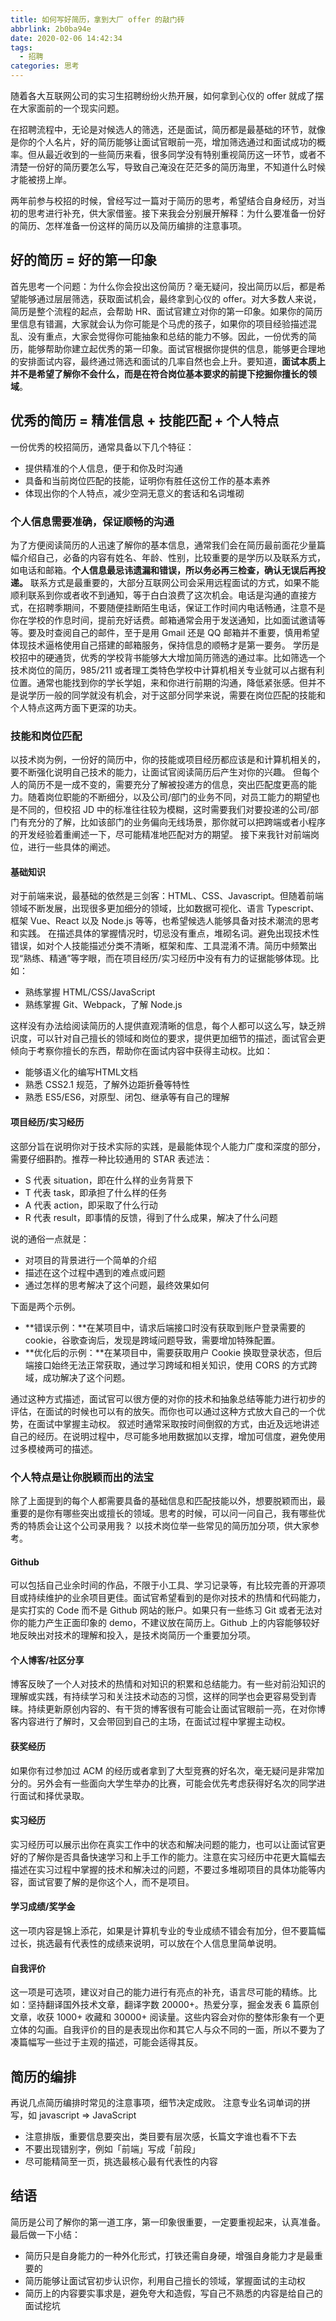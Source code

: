 ```yaml
---
title: 如何写好简历，拿到大厂 offer 的敲门砖
abbrlink: 2b0ba94e
date: 2020-02-06 14:42:34
tags:
  - 招聘
categories: 思考
---
```


随着各大互联网公司的实习生招聘纷纷火热开展，如何拿到心仪的 offer 就成了摆在大家面前的一个现实问题。

<!-- more -->

在招聘流程中，无论是对候选人的筛选，还是面试，简历都是最基础的环节，就像是你的个人名片，好的简历能够让面试官眼前一亮，增加筛选通过和面试成功的概率。但从最近收到的一些简历来看，很多同学没有特别重视简历这一环节，或者不清楚一份好的简历要怎么写，导致自己淹没在茫茫多的简历海里，不知道什么时候才能被捞上岸。

两年前参与校招的时候，曾经写过一篇对于简历的思考，希望结合自身经历，对当初的思考进行补充，供大家借鉴。接下来我会分别展开解释：为什么要准备一份好的简历、怎样准备一份这样的简历以及简历编排的注意事项。

## 好的简历 = 好的第一印象
首先思考一个问题：为什么你会投出这份简历？毫无疑问，投出简历以后，都是希望能够通过层层筛选，获取面试机会，最终拿到心仪的 offer。对大多数人来说，简历是整个流程的起点，会帮助 HR、面试官建立对你的第一印象。如果你的简历里信息有错漏，大家就会认为你可能是个马虎的孩子，如果你的项目经验描述混乱、没有重点，大家会觉得你可能抽象和总结的能力不够。因此，一份优秀的简历，能够帮助你建立起优秀的第一印象。面试官根据你提供的信息，能够更合理地的安排面试内容，最终通过筛选和面试的几率自然也会上升。要知道，**面试本质上并不是希望了解你不会什么，而是在符合岗位基本要求的前提下挖掘你擅长的领域**。

## 优秀的简历 = 精准信息 + 技能匹配 + 个人特点
一份优秀的校招简历，通常具备以下几个特征：

- 提供精准的个人信息，便于和你及时沟通
- 具备和当前岗位匹配的技能，证明你有胜任这份工作的基本素养
- 体现出你的个人特点，减少空洞无意义的套话和名词堆砌

### 个人信息需要准确，保证顺畅的沟通
为了方便阅读简历的人迅速了解你的基本信息，通常我们会在简历最前面花少量篇幅介绍自己，必备的内容有姓名、年龄、性别，比较重要的是学历以及联系方式，如电话和邮箱。**个人信息最忌讳遗漏和错误，所以务必再三检查，确认无误后再投递。**
联系方式是最重要的，大部分互联网公司会采用远程面试的方式，如果不能顺利联系到你或者收不到通知，等于白白浪费了这次机会。电话是沟通的直接方式，在招聘季期间，不要随便挂断陌生电话，保证工作时间内电话畅通，注意不是你在学校的作息时间，提前充好话费。邮箱通常会用于发送通知，比如面试邀请等等。要及时查阅自己的邮件，至于是用 Gmail 还是 QQ 邮箱并不重要，慎用希望体现技术逼格使用自己搭建的邮箱服务，保持信息的顺畅才是第一要务。
学历是校招中的硬通货，优秀的学校背书能够大大增加简历筛选的通过率。比如筛选一个技术岗位的简历，985/211 或者理工类特色学校中计算机相关专业就可以占据有利位置。通常也能找到你的学长学姐，来和你进行前期的沟通，降低紧张感。但并不是说学历一般的同学就没有机会，对于这部分同学来说，需要在岗位匹配的技能和个人特点这两方面下更深的功夫。

### 技能和岗位匹配
以技术岗为例，一份好的简历中，你的技能或项目经历都应该是和计算机相关的，要不断强化说明自己技术的能力，让面试官阅读简历后产生对你的兴趣。
但每个人的简历不是一成不变的，需要充分了解被投递方的信息，突出匹配度更高的能力。随着岗位职能的不断细分，以及公司/部门的业务不同，对员工能力的期望也是不同的，但校招 JD 中的标准往往较为模糊，这时需要我们对要投递的公司/部门有充分的了解，比如该部门的业务偏向无线场景，那你就可以把跨端或者小程序的开发经验着重阐述一下，尽可能精准地匹配对方的期望。
接下来我针对前端岗位，进行一些具体的阐述。

#### 基础知识
对于前端来说，最基础的依然是三剑客：HTML、CSS、Javascript。但随着前端领域不断发展，出现很多更加细分的领域，比如数据可视化、语言 Typescript、框架 Vue、React 以及 Node.js 等等，也希望候选人能够具备对技术潮流的思考和实践。
在描述具体的掌握情况时，切忌没有重点，堆砌名词。避免出现技术性错误，如对个人技能描述分类不清晰，框架和库、工具混淆不清。简历中频繁出现“熟练、精通”等字眼，而在项目经历/实习经历中没有有力的证据能够体现。比如：

- 熟练掌握 HTML/CSS/JavaScript
- 熟练掌握 Git、Webpack，了解 Node.js

这样没有办法给阅读简历的人提供直观清晰的信息，每个人都可以这么写，缺乏辨识度，可以针对自己擅长的领域和岗位的要求，提供更加细节的描述，面试官会更倾向于考察你擅长的东西，帮助你在面试内容中获得主动权。比如：

- 能够语义化的编写HTML文档
- 熟悉 CSS2.1 规范，了解外边距折叠等特性
- 熟悉 ES5/ES6，对原型、闭包、继承等有自己的理解

#### 项目经历/实习经历
这部分旨在说明你对于技术实际的实践，是最能体现个人能力广度和深度的部分，需要仔细斟酌。推荐一种比较通用的 STAR 表述法：

- S 代表 situation，即在什么样的业务背景下
- T 代表 task，即承担了什么样的任务
- A 代表 action，即采取了什么行动
- R 代表 result，即事情的反馈，得到了什么成果，解决了什么问题

说的通俗一点就是：

- 对项目的背景进行一个简单的介绍
- 描述在这个过程中遇到的难点或问题
- 通过怎样的思考解决了这个问题，最终效果如何

下面是两个示例。

- **错误示例：**在某项目中，请求后端接口时没有获取到账户登录需要的 cookie，谷歌查询后，发现是跨域问题导致，需要增加特殊配置。
- **优化后的示例：**在某项目中，需要获取用户 Cookie 换取登录状态，但后端接口始终无法正常获取，通过学习跨域和相关知识，使用 CORS 的方式跨域，成功解决了这个问题。

通过这种方式描述，面试官可以很方便的对你的技术和抽象总结等能力进行初步的评估，在面试的时候也可以有的放矢。而你也可以通过这种方式放大自己的一个优势，在面试中掌握主动权。
叙述时通常采取按时间倒叙的方式，由近及远地讲述自己的经历。在说明过程中，尽可能多地用数据加以支撑，增加可信度，避免使用过多模棱两可的描述。

### 个人特点是让你脱颖而出的法宝
除了上面提到的每个人都需要具备的基础信息和匹配技能以外，想要脱颖而出，最重要的是你有哪些突出或擅长的领域。思考的时候，可以问一问自己，我有哪些优秀的特质会让这个公司录用我？
以技术岗位举一些常见的简历加分项，供大家参考。

#### Github
可以包括自己业余时间的作品，不限于小工具、学习记录等，有比较完善的开源项目或持续维护的业余项目更佳。面试官希望看到的是你对技术的热情和代码能力，是实打实的 Code 而不是 Github 网站的账户。如果只有一些练习 Git 或者无法对你的能力产生正面印象的 demo，不建议放在简历上。Github 上的内容能够较好地反映出对技术的理解和投入，是技术岗简历一个重要加分项。

#### 个人博客/社区分享
博客反映了一个人对技术的热情和对知识的积累和总结能力。有一些对前沿知识的理解或实践，有持续学习和关注技术动态的习惯，这样的同学也会更容易受到青睐。持续更新原创内容的、有干货的博客很有可能会让面试官眼前一亮，在对你博客内容进行了解时，又会带回到自己的主场，在面试过程中掌握主动权。

#### 获奖经历
如果你有过参加过 ACM 的经历或者拿到了大型竞赛的好名次，毫无疑问是非常加分的。另外会有一些面向大学生举办的比赛，可能会优先考虑获得好名次的同学进行面试和择优录取。

#### 实习经历
实习经历可以展示出你在真实工作中的状态和解决问题的能力，也可以让面试官更好的了解你是否具备快速学习和上手工作的能力。注意在实习经历中花更大篇幅去描述在实习过程中掌握的技术和解决过的问题，不要过多堆砌项目的具体功能等内容，面试官要了解的是你这个人，而不是项目。

#### 学习成绩/奖学金
这一项内容是锦上添花，如果是计算机专业的专业成绩不错会有加分，但不要篇幅过长，挑选最有代表性的成绩来说明，可以放在个人信息里简单说明。

#### 自我评价
这一项是可选项，建议对自己的能力进行有亮点的补充，语言尽可能的精练。比如：坚持翻译国外技术文章，翻译字数 20000+。热爱分享，掘金发表 6 篇原创文章，收获 1000+ 收藏和 30000+ 阅读量。这些内容会对你的整体形象有一个更立体的勾画。自我评价的目的是表现出你和其它人与众不同的一面，所以不要为了凑篇幅写一些过于主观的描述，可能会适得其反。

## 简历的编排
再说几点简历编排时常见的注意事项，细节决定成败。
注意专业名词单词的拼写，如 javascript => JavaScript

- 注意排版，重要信息要突出，类目要有层次感，长篇文字谁也看不下去
- 不要出现错别字，例如「前端」写成「前段」
- 尽可能精简至一页，挑选最核心最有代表性的内容

## 结语
简历是公司了解你的第一道工序，第一印象很重要，一定要重视起来，认真准备。
最后做一下小结：

- 简历只是自身能力的一种外化形式，打铁还需自身硬，增强自身能力才是最重要的
- 简历能够让面试官初步认识你，利用自己擅长的领域，掌握面试的主动权
- 简历上的内容要实事求是，避免夸大和造假，写自己不熟悉的内容是给自己的面试挖坑
